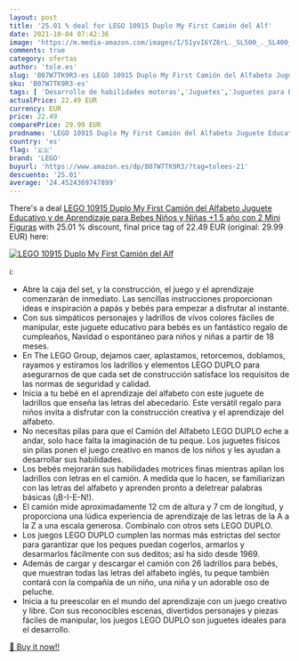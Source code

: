 ```yaml
---
layout: post
title: '25.01 % deal for LEGO 10915 Duplo My First Camión del Alf'
date: 2021-10-04 07:42:36
image: 'https://m.media-amazon.com/images/I/51yvI6YZ6rL._SL500_._SL400_.jpg'
comments: true
category: ofertas
author: 'tole.es'
slug: 'B07W7TK9R3-es LEGO 10915 Duplo My First Camión del Alfabeto Juguete...'
sku: 'B07W7TK9R3-es'
tags: [ 'Desarrollo de habilidades motoras','Juguetes','Juguetes para Bebés y primera infancia','Juguetes para apilar y encajar','Juguetes y juegos','lego', ]
actualPrice: 22.49 EUR
currency: EUR
price: 22.49
comparePrice: 29.99 EUR
prodname: 'LEGO 10915 Duplo My First Camión del Alfabeto Juguete Educativo y de Aprendizaje para Bebes  Niños y Niñas +1 5 año con 2 Mini Figuras'
country: 'es'
flag: '🇪🇸'
brand: 'LEGO'
buyurl: 'https://www.amazon.es/dp/B07W7TK9R3/?tag=tolees-21'
descuento: '25.01'
average: '24.4524369747899'
---
```


There's a deal [LEGO 10915 Duplo My First Camión del Alfabeto Juguete Educativo y de Aprendizaje para Bebes  Niños y Niñas +1 5 año con 2 Mini Figuras](https://www.amazon.es/dp/B07W7TK9R3/?tag=tolees-21)  with  25.01 % discount, final price tag of  22.49 EUR (original: 29.99 EUR) here:

[![LEGO 10915 Duplo My First Camión del Alf](https://m.media-amazon.com/images/I/51yvI6YZ6rL._SL500_._SL400_.jpg)](https://www.amazon.es/dp/B07W7TK9R3/?tag=tolees-21)

ℹ️:

- Abre la caja del set, y la construcción, el juego y el aprendizaje comenzarán de inmediato. Las sencillas instrucciones proporcionan ideas e inspiración a papás y bebés para empezar a disfrutar al instante.
- Con sus simpáticos personajes y ladrillos de vivos colores fáciles de manipular, este juguete educativo para bebés es un fantástico regalo de cumpleaños, Navidad o espontáneo para niños y niñas a partir de 18 meses.
- En The LEGO Group, dejamos caer, aplastamos, retorcemos, doblamos, rayamos y estiramos los ladrillos y elementos LEGO DUPLO para asegurarnos de que cada set de construcción satisface los requisitos de las normas de seguridad y calidad.
- Inicia a tu bebé en el aprendizaje del alfabeto con este juguete de ladrillos que enseña las letras del abecedario. Este versátil regalo para niños invita a disfrutar con la construcción creativa y el aprendizaje del alfabeto.
- No necesitas pilas para que el Camión del Alfabeto LEGO DUPLO eche a andar, solo hace falta la imaginación de tu peque. Los juguetes físicos sin pilas ponen el juego creativo en manos de los niños y les ayudan a desarrollar sus habilidades.
- Los bebés mejorarán sus habilidades motrices finas mientras apilan los ladrillos con letras en el camión. A medida que lo hacen, se familiarizan con las letras del alfabeto y aprenden pronto a deletrear palabras básicas (¡B-I-E-N!).
- El camión mide aproximadamente 12 cm de altura y 7 cm de longitud, y proporciona una lúdica experiencia de aprendizaje de las letras de la A a la Z a una escala generosa. Combínalo con otros sets LEGO DUPLO.
- Los juegos LEGO DUPLO cumplen las normas más estrictas del sector para garantizar que los peques puedan cogerlos, armarlos y desarmarlos fácilmente con sus deditos; así ha sido desde 1969.
- Además de cargar y descargar el camión con 26 ladrillos para bebés, que muestran todas las letras del alfabeto inglés, tu peque también contará con la compañía de un niño, una niña y un adorable oso de peluche.
- Inicia a tu preescolar en el mundo del aprendizaje con un juego creativo y libre. Con sus reconocibles escenas, divertidos personajes y piezas fáciles de manipular, los juegos LEGO DUPLO son juguetes ideales para el desarrollo.

[🛒 Buy it now!!](https://www.amazon.es/dp/B07W7TK9R3/?tag=tolees-21)
